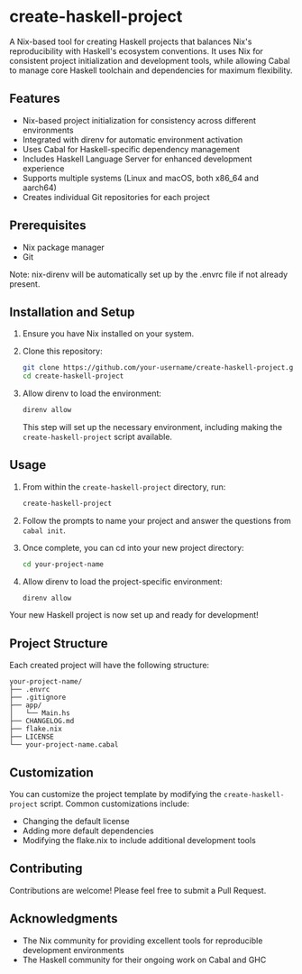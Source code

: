 # create-haskell-project

A Nix-based tool for creating Haskell projects that balances Nix's reproducibility with Haskell's ecosystem conventions. It uses Nix for consistent project initialization and development tools, while allowing Cabal to manage core Haskell toolchain and dependencies for maximum flexibility.

## Features

- Nix-based project initialization for consistency across different environments
- Integrated with direnv for automatic environment activation
- Uses Cabal for Haskell-specific dependency management
- Includes Haskell Language Server for enhanced development experience
- Supports multiple systems (Linux and macOS, both x86_64 and aarch64)
- Creates individual Git repositories for each project

## Prerequisites

- Nix package manager
- Git

Note: nix-direnv will be automatically set up by the .envrc file if not already present.

## Installation and Setup

1. Ensure you have Nix installed on your system.

2. Clone this repository:
   ```bash
   git clone https://github.com/your-username/create-haskell-project.git
   cd create-haskell-project
   ```

3. Allow direnv to load the environment:
   ```bash
   direnv allow
   ```

   This step will set up the necessary environment, including making the `create-haskell-project` script available.

## Usage

1. From within the `create-haskell-project` directory, run:
   ```bash
   create-haskell-project
   ```

2. Follow the prompts to name your project and answer the questions from `cabal init`.

3. Once complete, you can cd into your new project directory:
   ```bash
   cd your-project-name
   ```

4. Allow direnv to load the project-specific environment:
   ```bash
   direnv allow
   ```

Your new Haskell project is now set up and ready for development!

## Project Structure

Each created project will have the following structure:

```
your-project-name/
├── .envrc
├── .gitignore
├── app/
│   └── Main.hs
├── CHANGELOG.md
├── flake.nix
├── LICENSE
└── your-project-name.cabal
```

## Customization

You can customize the project template by modifying the `create-haskell-project` script. Common customizations include:

- Changing the default license
- Adding more default dependencies
- Modifying the flake.nix to include additional development tools

## Contributing

Contributions are welcome! Please feel free to submit a Pull Request.

## Acknowledgments

- The Nix community for providing excellent tools for reproducible development environments
- The Haskell community for their ongoing work on Cabal and GHC
